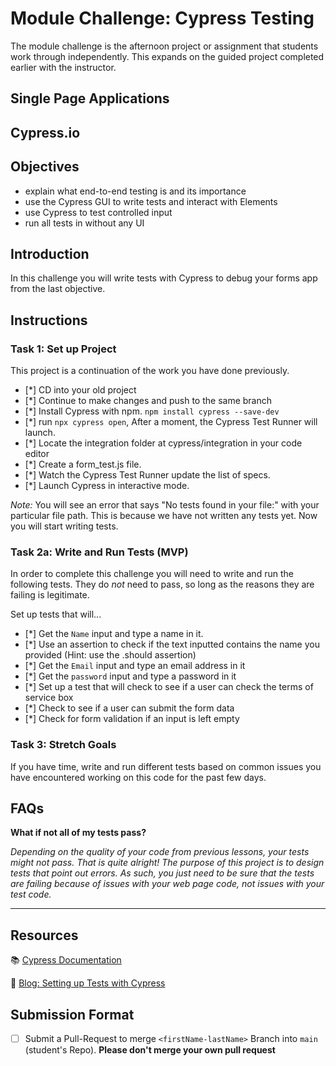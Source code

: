 # Module Challenge: Cypress Testing

The module challenge is the afternoon project or assignment that students work through independently. This expands on the guided project completed earlier with the instructor.

## Single Page Applications

## Cypress.io

## Objectives

- explain what end-to-end testing is and its importance
- use the Cypress GUI to write tests and interact with Elements
- use Cypress to test controlled input
- run all tests in without any UI

## Introduction

In this challenge you will write tests with Cypress to debug your forms app from the last objective.

## Instructions

### Task 1: Set up Project

This project is a continuation of the work you have done previously.

- [*] CD into your old project
- [*] Continue to make changes and push to the same branch
- [*] Install Cypress with npm.
  `npm install cypress --save-dev`
- [*] run `npx cypress open`, After a moment, the Cypress Test Runner will launch.
- [*] Locate the integration folder at cypress/integration in your code editor
- [*] Create a form_test.js file.
- [*] Watch the Cypress Test Runner update the list of specs.
- [*] Launch Cypress in interactive mode.

_Note:_
You will see an error that says "No tests found in your file:" with your particular file path. This is because we have not written any tests yet. Now you will start writing tests.

### Task 2a: Write and Run Tests (MVP)

In order to complete this challenge you will need to write and run the following tests. They do _not_ need to pass, so long as the reasons they are failing is legitimate.

Set up tests that will...

- [*] Get the `Name` input and type a name in it.
- [*] Use an assertion to check if the text inputted contains the name you provided (Hint: use the .should assertion)
- [*] Get the `Email` input and type an email address in it
- [*] Get the `password` input and type a password in it
- [*] Set up a test that will check to see if a user can check the terms of service box
- [*] Check to see if a user can submit the form data
- [*] Check for form validation if an input is left empty

### Task 3: Stretch Goals

If you have time, write and run different tests based on common issues you have encountered working on this code for the past few days.

## FAQs

**What if not all of my tests pass?**

_Depending on the quality of your code from previous lessons, your tests might not pass. That is quite alright! The purpose of this project is to design tests that point out errors. As such, you just need to be sure that the tests are failing because of issues with your web page code, not issues with your test code._

---

## Resources

📚 [Cypress Documentation](https://www.cypress.io/how-it-works/)

🤔 [Blog: Setting up Tests with Cypress](https://medium.com/better-practices/end-to-end-testing-with-cypress-bfcd59633f1a)

## Submission Format

- [ ] Submit a Pull-Request to merge `<firstName-lastName>` Branch into `main` (student's Repo). **Please don't merge your own pull request**
